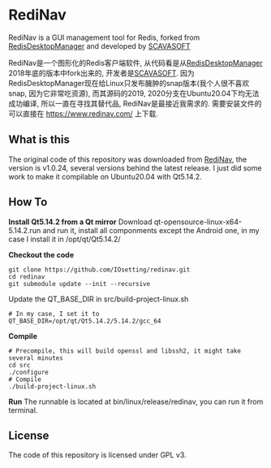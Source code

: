 # RediNav
RediNav is a GUI management tool for Redis, forked from [RedisDesktopManager](https://github.com/uglide/RedisDesktopManager) and developed by [SCAVASOFT](https://www.scavasoft.com/)  

RediNav是一个图形化的Redis客户端软件, 从代码看是从[RedisDesktopManager](https://github.com/uglide/RedisDesktopManager) 2018年底的版本中fork出来的, 开发者是[SCAVASOFT](https://www.scavasoft.com/). 因为RedisDesktopManager现在给Linux只发布臃肿的snap版本(我个人很不喜欢snap, 因为它非常吃资源), 而其源码的2019, 2020分支在Ubuntu20.04下均无法成功编译, 所以一直在寻找其替代品, RediNav是最接近我需求的. 需要安装文件的可以直接在 https://www.redinav.com/ 上下载.

## What is this
The original code of this repository was downloaded from [RediNav](https://www.redinav.com/), the version is v1.0.24, several versions behind the latest release. I just did some work to make it compilable on Ubuntu20.04 with Qt5.14.2.

## How To
**Install Qt5.14.2 from a Qt mirror**
Download qt-opensource-linux-x64-5.14.2.run and run it, install all componments except the Android one, in my case I install it in /opt/qt/Qt5.14.2/

**Checkout the code**
```shell
git clone https://github.com/IOsetting/redinav.git
cd redinav
git submodule update --init --recursive
```
Update the QT_BASE_DIR in src/build-project-linux.sh
```
# In my case, I set it to
QT_BASE_DIR=/opt/qt/Qt5.14.2/5.14.2/gcc_64
```
**Compile**
```shell
# Precompile, this will build openssl and libssh2, it might take several minutes
cd src
./configure
# Compile
./build-project-linux.sh
```
**Run**
The runnable is located at bin/linux/release/redinav, you can run it from terminal.

## License
The code of this repository is licensed under GPL v3.
